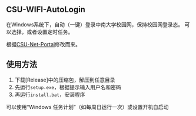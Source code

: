 ## CSU-WIFI-AutoLogin
在Windows系统下，自动（一键）登录中南大学校园网，保持校园网登录态。
可以选择，或者设置定时任务。

根据[CSU-Net-Portal](https://github.com/barkure/CSU-Net-Portal)修改而来。
## 使用方法
1. 下载[Release]中的压缩包，解压到任意目录
2. 先运行`setup.exe`，根据提示输入用户名和密码
3. 再运行`install.bat`，安装程序

可以使用“Windows 任务计划”（如每周日运行一次）或设置开机自启动